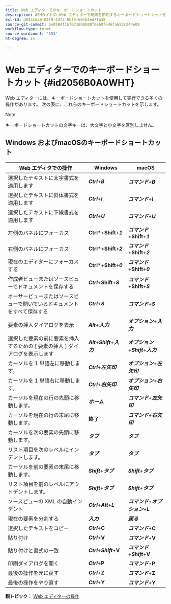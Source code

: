 ```yaml
---
title: Web エディターでのキーボードショートカット
description: AEMガイドの Web エディターで時間を節約するキーボードショートカットを確認できます。
exl-id: d843c5a9-04f8-44f2-9bf5-60cb4ed7fa38
source-git-commit: 5e0584f1bf0216b8b00f00b9fe46fa682c244e08
workflow-type: tm+mt
source-wordcount: '353'
ht-degree: 1%

---
```


# Web エディターでのキーボードショートカット {#id2056B0A0WHT}

Web エディターには、キーボードショートカットを使用して実行できる多くの操作があります。 次の表に、これらのキーボードショートカットを示します。

>[!NOTE]
>
> キーボードショートカットの文字キーは、大文字と小文字を区別しません。

## Windows およびmacOSのキーボードショートカット

| Web エディタでの操作 | Windows | macOS |
|-----------------------|-----------------|-----------------|
| 選択したテキストに太字書式を適用します | ***Ctrl***+***B*** | ***コマンド***+***B*** |
| 選択したテキストに斜体書式を適用します | ***Ctrl***+***I*** | ***コマンド***+***I*** |
| 選択したテキストに下線書式を適用します | ***Ctrl***+***U*** | ***コマンド***+***U*** |
| 左側のパネルにフォーカス | **Ctrl***+**Shift**+***1*** | ***コマンド***+**Shift**+***1*** |
| 右側のパネルにフォーカス | **Ctrl***+**Shift**+***2*** | ***コマンド***+**Shift**+***2*** |
| 現在のエディターにフォーカスする | **Ctrl***+**Shift**+***0*** | ***コマンド***+**Shift**+***0*** |
| 作成者ビューまたはソースビューでドキュメントを保存する | ***Ctrl***+**Shift**+***S*** | ***コマンド***+**Shift**+***S*** |
| オーサービューまたはソースビューで開いているドキュメントをすべて保存する | ***Ctrl***+***S*** | ***コマンド***+***S*** |
| 要素の挿入ダイアログを表示 | ***Alt***+***入力*** | ***オプション***+***入力*** |
| 選択した要素の前に要素を挿入するための [ 要素の挿入 ] ダイアログを表示します | ***Alt***+***Shift***+***入力*** | ***オプション***+***Shift***+***入力*** |
| カーソルを 1 単語左に移動します。 | ***Ctrl***+***左矢印*** | ***オプション***+***左矢印*** |
| カーソルを 1 単語右に移動します。 | ***Ctrl***+***右矢印*** | ***オプション***+***右矢印*** |
| カーソルを現在の行の先頭に移動します。 | ***ホーム*** | ***コマンド***+***左矢印*** |
| カーソルを現在の行の末尾に移動します。 | **終了** | ***コマンド***+***右矢印*** |
| カーソルを次の要素の先頭に移動します。 | ***タブ*** | ***タブ*** |
| リスト項目を次のレベルにインデントします。 | ***タブ*** | ***タブ*** |
| カーソルを前の要素の末尾に移動します。 | ***Shift***+***タブ*** | ***Shift***+***タブ*** |
| リスト項目を前のレベルにアウトデントします。 | ***Shift***+***タブ*** | ***Shift***+***タブ*** |
| ソースビューの XML の自動インデント | ***Ctrl***+***Alt***+***L*** | ***コマンド***+***オプション***+***L*** |
| 現在の要素を分割する | ***入力*** | ***戻る*** |
| 選択したテキストをコピー | ***Ctrl***+**C** | ***コマンド***+**C** |
| 貼り付け | ***Ctrl***+**V** | ***コマンド***+**V** |
| 貼り付けと書式の一致 | ***Ctrl***+***Shift***+**V** | ***コマンド***+***Shift***+**V** |
| 印刷ダイアログを開く | ***Ctrl***+**P** | ***コマンド***+**P** |
| 最後の操作を元に戻す | ***Ctrl***+**Z** | ***コマンド***+**Z** |
| 最後の操作をやり直す | ***Ctrl***+**Y** | ***コマンド***+**Y** |

**親トピック：** [Web エディターの操作](web-editor.md)
